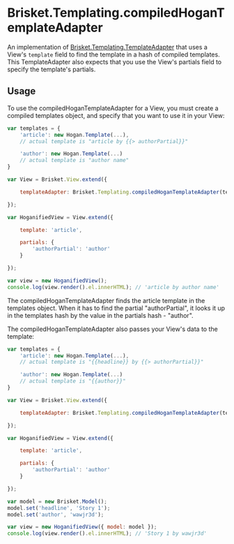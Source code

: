 Brisket.Templating.compiledHoganTemplateAdapter
=============================================

An implementation of [Brisket.Templating.TemplateAdapter](brisket.templating.templateadapter.md) that uses a View's `template` field to find the template in a hash of compiled templates. This TemplateAdapter also expects that you use the View's partials field to specify the template's partials.

## Usage
To use the compiledHoganTemplateAdapter for a View, you must create a compiled templates object, and specify that you want to use it in your View:

```js
var templates = {
    'article': new Hogan.Template(...),
    // actual template is "article by {{> authorPartial}}"

    'author': new Hogan.Template(...)
    // actual template is "author name"
}

var View = Brisket.View.extend({

    templateAdapter: Brisket.Templating.compiledHoganTemplateAdapter(templates)

});

var HoganifiedView = View.extend({

    template: 'article',

    partials: {
        'authorPartial': 'author'
    }

});

var view = new HoganifiedView();
console.log(view.render().el.innerHTML); // 'article by author name'
```

The compiledHoganTemplateAdapter finds the article template in the templates object. When it has to find the partial "authorPartial", it looks it up in the templates hash by the value in the partials hash - "author".

The compiledHoganTemplateAdapter also passes your View's data to the template:

```js
var templates = {
    'article': new Hogan.Template(...),
    // actual template is "{{headline}} by {{> authorPartial}}"

    'author': new Hogan.Template(...)
    // actual template is "{{author}}"
}

var View = Brisket.View.extend({

    templateAdapter: Brisket.Templating.compiledHoganTemplateAdapter(templates)

});

var HoganifiedView = View.extend({

    template: 'article',

    partials: {
        'authorPartial': 'author'
    }

});

var model = new Brisket.Model();
model.set('headline', 'Story 1');
model.set('author', 'wawjr3d');

var view = new HoganifiedView({ model: model });
console.log(view.render().el.innerHTML); // 'Story 1 by wawjr3d'
```
